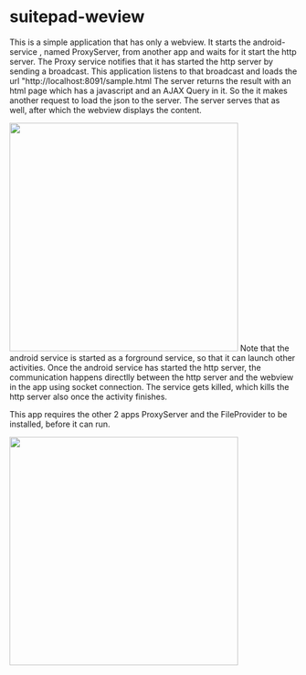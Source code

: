 # suitepad-weview

This is a simple application that has only a webview.
It starts the android-service , named ProxyServer, from another app and waits for it start the http server.
The Proxy service notifies that it has started the http server by sending a broadcast.
This application listens to that broadcast and loads the url "http://localhost:8091/sample.html
The server returns the result with an html page which has a javascript and an AJAX Query in it.
So the it makes another request to load the json to the server. 
The server serves that as well, after which the webview displays the content.

<img src="https://media.giphy.com/media/jrobNNOqQQpvy7cR8Q/giphy.gif" width="400">
Note that the android service is started as a forground service, so that it can launch other activities.
Once the android service has started the http server, the communication happens directlly between the http server and the webview in the app
using socket connection.
The service gets killed, which kills the http server also once the activity finishes.

This app requires the other 2 apps ProxyServer and the FileProvider to be installed, before it can run.

<img src="https://i.imgur.com/J3ssdc5.png" width="400">

